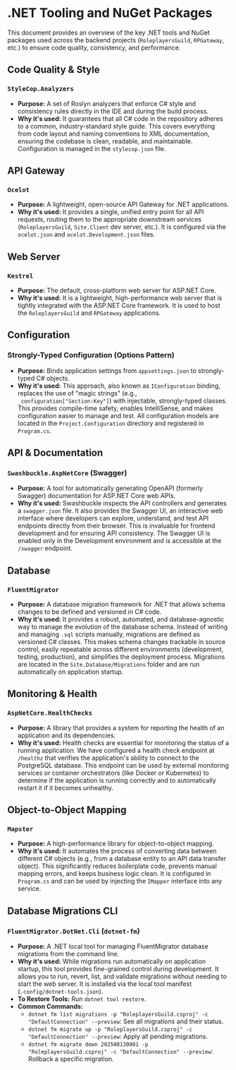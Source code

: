 # .NET Tooling and NuGet Packages

This document provides an overview of the key .NET tools and NuGet packages used across the backend projects (`RoleplayersGuild`, `RPGateway`, etc.) to ensure code quality, consistency, and performance.

## Code Quality & Style

### `StyleCop.Analyzers`

- **Purpose:** A set of Roslyn analyzers that enforce C# style and consistency rules directly in the IDE and during the build process.
- **Why it's used:** It guarantees that all C# code in the repository adheres to a common, industry-standard style guide. This covers everything from code layout and naming conventions to XML documentation, ensuring the codebase is clean, readable, and maintainable. Configuration is managed in the `stylecop.json` file.

## API Gateway

### `Ocelot`

- **Purpose:** A lightweight, open-source API Gateway for .NET applications.
- **Why it's used:** It provides a single, unified entry point for all API requests, routing them to the appropriate downstream services (`RoleplayersGuild`, `Site.Client` dev server, etc.). It is configured via the `ocelot.json` and `ocelot.Development.json` files.

## Web Server

### `Kestrel`

- **Purpose:** The default, cross-platform web server for ASP.NET Core.
- **Why it's used:** It is a lightweight, high-performance web server that is tightly integrated with the ASP.NET Core framework. It is used to host the `RoleplayersGuild` and `RPGateway` applications.

## Configuration

### Strongly-Typed Configuration (Options Pattern)

- **Purpose:** Binds application settings from `appsettings.json` to strongly-typed C# objects.
- **Why it's used:** This approach, also known as `IConfiguration` binding, replaces the use of "magic strings" (e.g., `_configuration["Section:Key"]`) with injectable, strongly-typed classes. This provides compile-time safety, enables IntelliSense, and makes configuration easier to manage and test. All configuration models are located in the `Project.Configuration` directory and registered in `Program.cs`.

## API & Documentation

### `Swashbuckle.AspNetCore` (Swagger)

- **Purpose:** A tool for automatically generating OpenAPI (formerly Swagger) documentation for ASP.NET Core web APIs.
- **Why it's used:** Swashbuckle inspects the API controllers and generates a `swagger.json` file. It also provides the Swagger UI, an interactive web interface where developers can explore, understand, and test API endpoints directly from their browser. This is invaluable for frontend development and for ensuring API consistency. The Swagger UI is enabled only in the Development environment and is accessible at the `/swagger` endpoint.

## Database

### `FluentMigrator`

- **Purpose:** A database migration framework for .NET that allows schema changes to be defined and versioned in C# code.
- **Why it's used:** It provides a robust, automated, and database-agnostic way to manage the evolution of the database schema. Instead of writing and managing `.sql` scripts manually, migrations are defined as versioned C# classes. This makes schema changes trackable in source control, easily repeatable across different environments (development, testing, production), and simplifies the deployment process. Migrations are located in the `Site.Database/Migrations` folder and are run automatically on application startup.

## Monitoring & Health

### `AspNetCore.HealthChecks`

- **Purpose:** A library that provides a system for reporting the health of an application and its dependencies.
- **Why it's used:** Health checks are essential for monitoring the status of a running application. We have configured a health check endpoint at `/healthz` that verifies the application's ability to connect to the PostgreSQL database. This endpoint can be used by external monitoring services or container orchestrators (like Docker or Kubernetes) to determine if the application is running correctly and to automatically restart it if it becomes unhealthy.

## Object-to-Object Mapping

### `Mapster`

- **Purpose:** A high-performance library for object-to-object mapping.
- **Why it's used:** It automates the process of converting data between different C# objects (e.g., from a database entity to an API data transfer object). This significantly reduces boilerplate code, prevents manual mapping errors, and keeps business logic clean. It is configured in `Program.cs` and can be used by injecting the `IMapper` interface into any service.

## Database Migrations CLI

### `FluentMigrator.DotNet.Cli` (`dotnet-fm`)

- **Purpose:** A .NET local tool for managing FluentMigrator database migrations from the command line.
- **Why it's used:** While migrations run automatically on application startup, this tool provides fine-grained control during development. It allows you to run, revert, list, and validate migrations without needing to start the web server. It is installed via the local tool manifest (`.config/dotnet-tools.json`).
- **To Restore Tools:** Run `dotnet tool restore`.
- **Common Commands:**
    - `dotnet fm list migrations -p "RoleplayersGuild.csproj" -c "DefaultConnection" --preview`: See all migrations and their status.
    - `dotnet fm migrate up -p "RoleplayersGuild.csproj" -c "DefaultConnection" --preview`: Apply all pending migrations.
    - `dotnet fm migrate down 202508130001 -p "RoleplayersGuild.csproj" -c "DefaultConnection" --preview`: Rollback a specific migration.